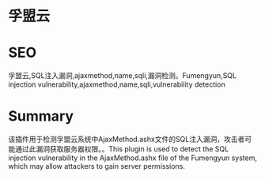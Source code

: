 # 孚盟云
# SEO
孚盟云,SQL注入漏洞,ajaxmethod,name,sqli,漏洞检测。Fumengyun,SQL injection vulnerability,ajaxmethod,name,sqli,vulnerability detection
# Summary
该插件用于检测孚盟云系统中AjaxMethod.ashx文件的SQL注入漏洞，攻击者可能通过此漏洞获取服务器权限。。This plugin is used to detect the SQL injection vulnerability in the AjaxMethod.ashx file of the Fumengyun system, which may allow attackers to gain server permissions.
